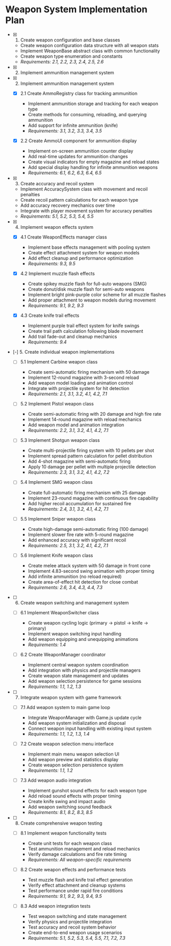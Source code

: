 # Weapon System Implementation Plan

- [x] 1. Create weapon configuration and base classes





  - Create weapon configuration data structure with all weapon stats
  - Implement WeaponBase abstract class with common functionality
  - Create weapon type enumeration and constants
  - _Requirements: 2.1, 2.2, 2.3, 2.4, 2.5, 2.6_
- [x] 2. Implement ammunition management system




- [x] 2. Implement ammunition management system

  - [x] 2.1 Create AmmoRegistry class for tracking ammunition


    - Implement ammunition storage and tracking for each weapon type
    - Create methods for consuming, reloading, and querying ammunition
    - Add support for infinite ammunition (knife)
    - _Requirements: 3.1, 3.2, 3.3, 3.4, 3.5_

  - [x] 2.2 Create AmmoUI component for ammunition display


    - Implement on-screen ammunition counter display
    - Add real-time updates for ammunition changes
    - Create visual indicators for empty magazine and reload states
    - Add special display handling for infinite ammunition weapons
    - _Requirements: 6.1, 6.2, 6.3, 6.4, 6.5_

- [x] 3. Create accuracy and recoil system





  - Implement AccuracySystem class with movement and recoil penalties
  - Create recoil pattern calculations for each weapon type
  - Add accuracy recovery mechanics over time
  - Integrate with player movement system for accuracy penalties
  - _Requirements: 5.1, 5.2, 5.3, 5.4, 5.5_

- [x] 4. Implement weapon effects system





  - [x] 4.1 Create WeaponEffects manager class


    - Implement base effects management with pooling system
    - Create effect attachment system for weapon models
    - Add effect cleanup and performance optimization
    - _Requirements: 9.3, 9.5_


  - [x] 4.2 Implement muzzle flash effects

    - Create spikey muzzle flash for full-auto weapons (SMG)
    - Create donut/disk muzzle flash for semi-auto weapons
    - Implement bright pink-purple color scheme for all muzzle flashes
    - Add proper attachment to weapon models during movement
    - _Requirements: 9.1, 9.2, 9.3_

  - [x] 4.3 Create knife trail effects


    - Implement purple trail effect system for knife swings
    - Create trail path calculation following blade movement
    - Add trail fade-out and cleanup mechanics
    - _Requirements: 9.4_

- [-] 5. Create individual weapon implementations







  - [ ] 5.1 Implement Carbine weapon class






    - Create semi-automatic firing mechanism with 50 damage
    - Implement 12-round magazine with 3-second reload
    - Add weapon model loading and animation control
    - Integrate with projectile system for hit detection
    - _Requirements: 2.1, 3.1, 3.2, 4.1, 4.2, 7.1_

  - [ ] 5.2 Implement Pistol weapon class
    - Create semi-automatic firing with 20 damage and high fire rate
    - Implement 14-round magazine with reload mechanics
    - Add weapon model and animation integration
    - _Requirements: 2.2, 3.1, 3.2, 4.1, 4.2, 7.1_

  - [ ] 5.3 Implement Shotgun weapon class
    - Create multi-projectile firing system with 10 pellets per shot
    - Implement spread pattern calculation for pellet distribution
    - Add 4-shot magazine with semi-automatic firing
    - Apply 10 damage per pellet with multiple projectile detection
    - _Requirements: 2.3, 3.1, 3.2, 4.1, 4.2, 7.2_

  - [ ] 5.4 Implement SMG weapon class
    - Create full-automatic firing mechanism with 25 damage
    - Implement 23-round magazine with continuous fire capability
    - Add higher recoil accumulation for sustained fire
    - _Requirements: 2.4, 3.1, 3.2, 4.1, 4.2, 7.1_

  - [ ] 5.5 Implement Sniper weapon class
    - Create high-damage semi-automatic firing (100 damage)
    - Implement slower fire rate with 5-round magazine
    - Add enhanced accuracy with significant recoil
    - _Requirements: 2.5, 3.1, 3.2, 4.1, 4.2, 7.1_

  - [ ] 5.6 Implement Knife weapon class
    - Create melee attack system with 50 damage in front cone
    - Implement 4.83-second swing animation with proper timing
    - Add infinite ammunition (no reload required)
    - Create area-of-effect hit detection for close combat
    - _Requirements: 2.6, 3.4, 4.3, 4.4, 7.3_

- [ ] 6. Create weapon switching and management system
  - [ ] 6.1 Implement WeaponSwitcher class
    - Create weapon cycling logic (primary → pistol → knife → primary)
    - Implement weapon switching input handling
    - Add weapon equipping and unequipping animations
    - _Requirements: 1.4_

  - [ ] 6.2 Create WeaponManager coordinator
    - Implement central weapon system coordination
    - Add integration with physics and projectile managers
    - Create weapon state management and updates
    - Add weapon selection persistence for game sessions
    - _Requirements: 1.1, 1.2, 1.3_

- [ ] 7. Integrate weapon system with game framework
  - [ ] 7.1 Add weapon system to main game loop
    - Integrate WeaponManager with Game.js update cycle
    - Add weapon system initialization and disposal
    - Connect weapon input handling with existing input system
    - _Requirements: 1.1, 1.2, 1.3, 1.4_

  - [ ] 7.2 Create weapon selection menu interface
    - Implement main menu weapon selection UI
    - Add weapon preview and statistics display
    - Create weapon selection persistence system
    - _Requirements: 1.1, 1.2_

  - [ ] 7.3 Add weapon audio integration
    - Implement gunshot sound effects for each weapon type
    - Add reload sound effects with proper timing
    - Create knife swing and impact audio
    - Add weapon switching sound feedback
    - _Requirements: 8.1, 8.2, 8.3, 8.5_

- [ ] 8. Create comprehensive weapon testing
  - [ ] 8.1 Implement weapon functionality tests
    - Create unit tests for each weapon class
    - Test ammunition management and reload mechanics
    - Verify damage calculations and fire rate timing
    - _Requirements: All weapon-specific requirements_

  - [ ] 8.2 Create weapon effects and performance tests
    - Test muzzle flash and knife trail effect generation
    - Verify effect attachment and cleanup systems
    - Test performance under rapid fire conditions
    - _Requirements: 9.1, 9.2, 9.3, 9.4, 9.5_

  - [ ] 8.3 Add weapon integration tests
    - Test weapon switching and state management
    - Verify physics and projectile integration
    - Test accuracy and recoil system behavior
    - Create end-to-end weapon usage scenarios
    - _Requirements: 5.1, 5.2, 5.3, 5.4, 5.5, 7.1, 7.2, 7.3_